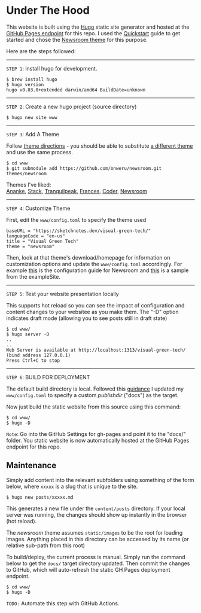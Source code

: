 # Under The Hood

This website is built using the [Hugo](https://gohugo.io) static site generator and hosted at the [GitHub Pages endpoint](http://sketchthedocs.dev/visual-green-tech) for this repo. I used the [Quickstart](https://gohugo.io/getting-started/quick-start/) guide to get started and chose the [Newsroom theme](https://github.com/onweru/newsroom) for this purpose.

Here are the steps followed:

---

`STEP 1`:  install hugo for development.

```
$ brew install hugo
$ hugo version
hugo v0.83.0+extended darwin/amd64 BuildDate=unknown
```
---

`STEP 2`: Create a new hugo project (source directory)

```
$ hugo new site www
```

---


`STEP 3`: Add A Theme

Follow [theme directions](https://gohugo.io/getting-started/quick-start/#step-3-add-a-theme) - you should be able to substitute [a different theme](https://themes.gohugo.io/) and use the same process.

```
$ cd www
$ git submodule add https://github.com/onweru/newsroom.git themes/newsroom
```

Themes I've liked: <br/>
[Ananke](https://github.com/budparr/gohugo-theme-ananke.git), [Stack](https://github.com/CaiJimmy/hugo-theme-stack), [Tranquilpeak](https://github.com/kakawait/hugo-tranquilpeak-theme.git), [Frances](https://github.com/mcrwfrd/hugo-frances-theme.git), [Coder](https://github.com/luizdepra/hugo-coder.git), [Newsroom](https://github.com/onweru/newsroom)

---

`STEP 4`: Customize Theme

First, edit the `www/config.toml` to specify the theme used

```
baseURL = "https://sketchnotes.dev/visual-green-tech/"
languageCode = "en-us"
title = "Visual Green Tech"
theme = "newsroom"
```

Then, look at that theme's download/homepage for information on customization options and update the `www/config.toml` accordingly. For example [this](https://github.com/onweru/newsroom#configuration) is the configuration guide for Newsroom and [this](https://github.com/onweru/newsroom/tree/master/exampleSite) is a sample from the exampleSite. 


---

`STEP 5`: Test your website presentation locally

This supports hot reload so you can see the impact of configuration and content changes to your websitee as you make them. The "-D" option indicates draft mode (allowing you to see posts still in draft state)

```
$ cd www/
$ hugo server -D
..
..
Web Server is available at http://localhost:1313/visual-green-tech/ (bind address 127.0.0.1)
Press Ctrl+C to stop
```

---
`STEP 6`: BUILD FOR DEPLOYMENT

The default build directory is local.
Followed this [guidance](https://gohugo.io/getting-started/quick-start/) I updated my `www/config.toml` to specify a custom _publishdir_ ("docs") as the target.

Now just build the static website from this source using this command:

```
$ cd www/
$ hugo -D
```
 
`Note`: Go into the GitHub Settings for gh-pages and point it to the "docs/" folder. You static website is now automatically hosted at the GitHub Pages endpoint for this repo.



## Maintenance

Simply add content into the relevant subfolders using something of the form below, where `xxxxx` is a slug that is unique to the site.

```
$ hugo new posts/xxxxx.md
```

This generates a new file under the `content/posts` directory. If your local server was running, the changes should show up instantly in the browser (hot reload).

The _newsroom_ theme assumes `static/images` to be the root for loading images. Anything placed in this directory can be accessed by its name (or relative sub-path from this root)

To build/deploy, the current process is manual. Simply run the command below to get the `docs/` target directory updated. Then commit the changes to GitHub, which will auto-refresh the static GH Pages deployment endpoint.

```
$ cd www/
$ hugo -D
```

`TODO:` Automate this step with GitHub Actions.
